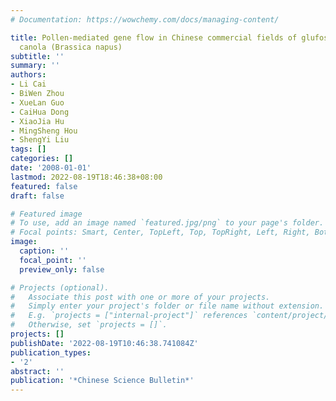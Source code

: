 ```yaml
---
# Documentation: https://wowchemy.com/docs/managing-content/

title: Pollen-mediated gene flow in Chinese commercial fields of glufosinate-resistant
  canola (Brassica napus)
subtitle: ''
summary: ''
authors:
- Li Cai
- BiWen Zhou
- XueLan Guo
- CaiHua Dong
- XiaoJia Hu
- MingSheng Hou
- ShengYi Liu
tags: []
categories: []
date: '2008-01-01'
lastmod: 2022-08-19T18:46:38+08:00
featured: false
draft: false

# Featured image
# To use, add an image named `featured.jpg/png` to your page's folder.
# Focal points: Smart, Center, TopLeft, Top, TopRight, Left, Right, BottomLeft, Bottom, BottomRight.
image:
  caption: ''
  focal_point: ''
  preview_only: false

# Projects (optional).
#   Associate this post with one or more of your projects.
#   Simply enter your project's folder or file name without extension.
#   E.g. `projects = ["internal-project"]` references `content/project/deep-learning/index.md`.
#   Otherwise, set `projects = []`.
projects: []
publishDate: '2022-08-19T10:46:38.741084Z'
publication_types:
- '2'
abstract: ''
publication: '*Chinese Science Bulletin*'
---
```

